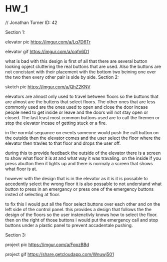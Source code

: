 # HW_1
// Jonathan Turner ID: 42

Section 1:

elevator pic https://imgur.com/a/Lq7D6Tr

elevator gif https://imgur.com/a/cqfn6D1

what is bad with this design is first of all that there are several button looking opject cluttering the real buttons that are used. Also the buttons are not concistant with their placement with the bottom two beining one over the two then every other pair is side by side.
Section 2:

sketch pic https://imgur.com/a/QhZ2KNV

elevators are almost only used to travel between floors so the buttons that are almost are the buttens that select floors. The other ones that are less commonly used are the ones used to open and close the door incase people need to get inside or leave and the doors will not stay open or closed. The last least most common buttons used are to call the firemen or stop the elevator incase of getting stuck or a fire. 
 
in the normlal sequance on events someone would push the call button on the outside then the elevator comes and the user select the floor where the elevator then travles to that floor and drops the user off. 

during this to provide feedback the outside of the elevator there is a screen to show what floor it is at and what way it was travaling. on the inside if you press abutton then it lights up and there is normaly a screen that shows what floor is at.

however with the design that is in the elevator as it is it is possable to accedently select the wrong floor it is also possable to not understand what button to press in an emergancy or press one of the emergency buttons insted of selecting at floor. 

to fix this I would put all the floor select buttons over each other and on the left side of the control panel. this provides a design that follows the the design of the floors so the user instenctivly knows how to select the floor. then on the right of those buttons i would put the emergency call and stop buttons under a plastic panel to prevent accadentale pushing. 

Section 3:

project pic https://imgur.com/a/FqozBBd

project gif https://share.getcloudapp.com/Wnuwj501
